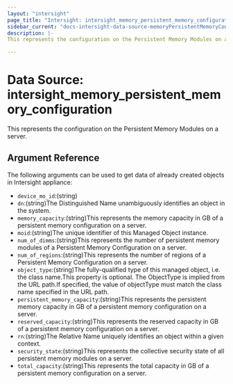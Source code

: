 ```yaml
---
layout: "intersight"
page_title: "Intersight: intersight_memory_persistent_memory_configuration"
sidebar_current: "docs-intersight-data-source-memoryPersistentMemoryConfiguration"
description: |-
This represents the configuration on the Persistent Memory Modules on a server.

---
```


# Data Source: intersight_memory_persistent_memory_configuration
This represents the configuration on the Persistent Memory Modules on a server.

## Argument Reference
The following arguments can be used to get data of already created objects in Intersight appliance:
* `device_mo_id`:(string)
* `dn`:(string)The Distinguished Name unambiguously identifies an object in the system.
* `memory_capacity`:(string)This represents the memory capacity in GB of a persistent memory configuration on a server.
* `moid`:(string)The unique identifier of this Managed Object instance.
* `num_of_dimms`:(string)This represents the number of persistent memory modules of a Persistent Memory Configuration on a server.
* `num_of_regions`:(string)This represents the number of regions of a Persistent Memory Configuration on a server.
* `object_type`:(string)The fully-qualified type of this managed object, i.e. the class name.This property is optional. The ObjectType is implied from the URL path.If specified, the value of objectType must match the class name specified in the URL path.
* `persistent_memory_capacity`:(string)This represents the persistent memory capacity in GB of a persistent memory configuration on a server.
* `reserved_capacity`:(string)This represents the reserved capacity in GB of a persistent memory configuration on a server.
* `rn`:(string)The Relative Name uniquely identifies an object within a given context.
* `security_state`:(string)This represents the collective security state of all persistent memory modules on a server.
* `total_capacity`:(string)This represents the total capacity in GB of a persistent memory configuration on a server.
